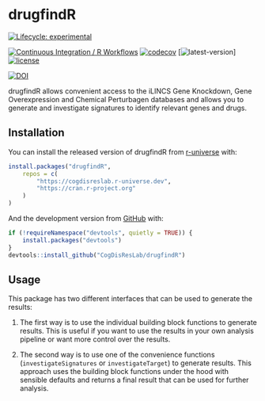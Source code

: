 
<!-- README.md is generated from README.Rmd. Please edit that file -->

# drugfindR

<!-- badges: start -->

[![Lifecycle:
experimental](https://img.shields.io/badge/lifecycle-experimental-orange.svg)](https://lifecycle.r-lib.org/articles/stages.html#experimental)

[![Continuous Integration / R
Workflows](https://github.com/CogDisResLab/drugfindR/actions/workflows/rworkflows.yml/badge.svg)](https://github.com/CogDisResLab/drugfindR/actions/workflows/rworkflows.yml)
[![codecov](https://codecov.io/gh/CogDisResLab/drugfindR/branch/main/graph/badge.svg?token=FeAvIeTAiz)](https://codecov.io/gh/CogDisResLab/drugfindR)
\[![latest-version](https://img.shields.io/badge/dynamic/json?url=https%3A%2F%2Fcogdisreslab.r-universe.dev%2Fapi%2Fpackages%2FdrugfindR&query=%24.Version&style=flat&label=latest-release&color=orange)\]
[![license](https://img.shields.io/github/license/CogDisResLab/drugfindR)](https://github.com/CogDisResLab/drugfindR/blob/main/LICENSE)

[![DOI](https://zenodo.org/badge/338354715.svg)](https://zenodo.org/badge/latestdoi/338354715)
<!-- badges: end -->

drugfindR allows convenient access to the iLINCS Gene Knockdown, Gene
Overexpression and Chemical Perturbagen databases and allows you to
generate and investigate signatures to identify relevant genes and
drugs.

## Installation

You can install the released version of drugfindR from
[r-universe](https://cogdisreslab.r-universe.dev/drugfindR) with:

``` r
install.packages("drugfindR",
    repos = c(
        "https://cogdisreslab.r-universe.dev",
        "https://cran.r-project.org"
    )
)
```

And the development version from [GitHub](https://github.com/) with:

``` r
if (!requireNamespace("devtools", quietly = TRUE)) {
    install.packages("devtools")
}
devtools::install_github("CogDisResLab/drugfindR")
```

## Usage

This package has two different interfaces that can be used to generate
the results:

1.  The first way is to use the individual building block functions to
    generate results. This is useful if you want to use the results in
    your own analysis pipeline or want more control over the results.

2.  The second way is to use one of the convenience functions
    (`investigateSignatures` or `investigateTarget`) to generate
    results. This approach uses the building block functions under the
    hood with sensible defaults and returns a final result that can be
    used for further analysis.
